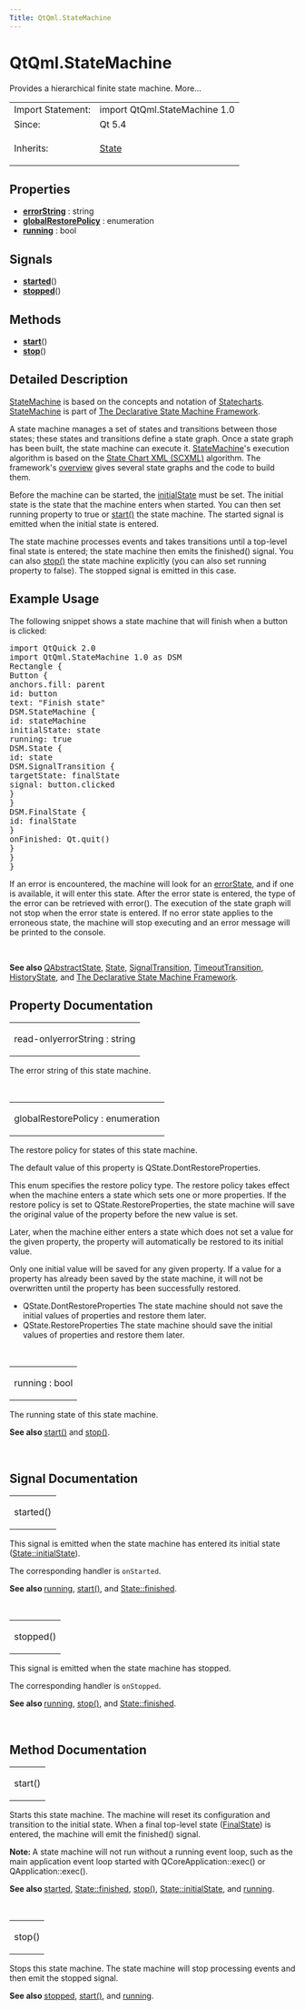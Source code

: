 ```yaml
---
Title: QtQml.StateMachine
---
```


# QtQml.StateMachine

<span class="subtitle"></span>
<!-- $$$StateMachine-brief -->
<p>Provides a hierarchical finite state machine. More...</p>
<!-- @@@StateMachine -->
<table class="alignedsummary">
<tr><td class="memItemLeft rightAlign topAlign"> Import Statement:</td><td class="memItemRight bottomAlign"> import QtQml.StateMachine 1.0</td></tr><tr><td class="memItemLeft rightAlign topAlign"> Since:</td><td class="memItemRight bottomAlign">  Qt 5.4</td></tr><tr><td class="memItemLeft rightAlign topAlign"> Inherits:</td><td class="memItemRight bottomAlign"> <p><a href="QtQml.State.md">State</a></p>
</td></tr></table><ul>
</ul>
<h2 id="properties">Properties</h2>
<ul>
<li class="fn"><b><b><a href="#errorString-prop">errorString</a></b></b> : string</li>
<li class="fn"><b><b><a href="#globalRestorePolicy-prop">globalRestorePolicy</a></b></b> : enumeration</li>
<li class="fn"><b><b><a href="#running-prop">running</a></b></b> : bool</li>
</ul>
<h2 id="signals">Signals</h2>
<ul>
<li class="fn"><b><b><a href="#started-signal">started</a></b></b>()</li>
<li class="fn"><b><b><a href="#stopped-signal">stopped</a></b></b>()</li>
</ul>
<h2 id="methods">Methods</h2>
<ul>
<li class="fn"><b><b><a href="#start-method">start</a></b></b>()</li>
<li class="fn"><b><b><a href="#stop-method">stop</a></b></b>()</li>
</ul>
<!-- $$$StateMachine-description -->
<h2 id="details">Detailed Description</h2>
</p>
<p><a href="index.html">StateMachine</a> is based on the concepts and notation of <a href="http://www.wisdom.weizmann.ac.il/~dharel/SCANNED.PAPERS/Statecharts.pdf">Statecharts</a>. <a href="index.html">StateMachine</a> is part of <a href="QtQml.qmlstatemachine.md">The Declarative State Machine Framework</a>.</p>
<p>A state machine manages a set of states and transitions between those states; these states and transitions define a state graph. Once a state graph has been built, the state machine can execute it. <a href="index.html">StateMachine</a>'s execution algorithm is based on the <a href="http://www.w3.org/TR/scxml/">State Chart XML (SCXML)</a> algorithm. The framework's <a href="QtQml.qmlstatemachine.md">overview</a> gives several state graphs and the code to build them.</p>
<p>Before the machine can be started, the <a href="QtQml.State.md#initialState-prop">initialState</a> must be set. The initial state is the state that the machine enters when started. You can then set running property to true or <a href="#start-method">start()</a> the state machine. The started signal is emitted when the initial state is entered.</p>
<p>The state machine processes events and takes transitions until a top-level final state is entered; the state machine then emits the finished() signal. You can also <a href="#stop-method">stop()</a> the state machine explicitly (you can also set running property to false). The stopped signal is emitted in this case.</p>
<h2 id="example-usage">Example Usage</h2>
<p>The following snippet shows a state machine that will finish when a button is clicked:</p>
<pre class="qml">import QtQuick 2.0
import QtQml.StateMachine 1.0 as DSM
<span class="type">Rectangle</span> {
<span class="type">Button</span> {
<span class="name">anchors</span>.fill: <span class="name">parent</span>
<span class="name">id</span>: <span class="name">button</span>
<span class="name">text</span>: <span class="string">&quot;Finish state&quot;</span>
<span class="type">DSM</span>.StateMachine {
<span class="name">id</span>: <span class="name">stateMachine</span>
<span class="name">initialState</span>: <span class="name">state</span>
<span class="name">running</span>: <span class="number">true</span>
<span class="type">DSM</span>.State {
<span class="name">id</span>: <span class="name">state</span>
<span class="type">DSM</span>.SignalTransition {
<span class="name">targetState</span>: <span class="name">finalState</span>
<span class="name">signal</span>: <span class="name">button</span>.<span class="name">clicked</span>
}
}
<span class="type">DSM</span>.FinalState {
<span class="name">id</span>: <span class="name">finalState</span>
}
<span class="name">onFinished</span>: <span class="name">Qt</span>.<span class="name">quit</span>()
}
}
}</pre>
<p>If an error is encountered, the machine will look for an <a href="QtQml.State.md#errorState-prop">errorState</a>, and if one is available, it will enter this state. After the error state is entered, the type of the error can be retrieved with error(). The execution of the state graph will not stop when the error state is entered. If no error state applies to the erroneous state, the machine will stop executing and an error message will be printed to the console.</p>
<br style="clear: both" /><p><b>See also </b><a href="QtQml.QAbstractState.md">QAbstractState</a>, <a href="QtQml.State.md">State</a>, <a href="QtQml.SignalTransition.md">SignalTransition</a>, <a href="QtQml.TimeoutTransition.md">TimeoutTransition</a>, <a href="QtQml.HistoryState.md">HistoryState</a>, and <a href="QtQml.qmlstatemachine.md">The Declarative State Machine Framework</a>.</p>
<!-- @@@StateMachine -->
<h2>Property Documentation</h2>
<!-- $$$errorString -->
<table class="qmlname"><tr valign="top" id="errorString-prop"><td class="tblQmlPropNode"><p><span class="qmlreadonly">read-only</span><span class="name">errorString</span> : <span class="type">string</span></p></td></tr></table><p>The error string of this state machine.</p>
<!-- @@@errorString -->
<br/>
<!-- $$$globalRestorePolicy -->
<table class="qmlname"><tr valign="top" id="globalRestorePolicy-prop"><td class="tblQmlPropNode"><p><span class="name">globalRestorePolicy</span> : <span class="type">enumeration</span></p></td></tr></table><p>The restore policy for states of this state machine.</p>
<p>The default value of this property is QState.DontRestoreProperties.</p>
<p>This enum specifies the restore policy type. The restore policy takes effect when the machine enters a state which sets one or more properties. If the restore policy is set to QState.RestoreProperties, the state machine will save the original value of the property before the new value is set.</p>
<p>Later, when the machine either enters a state which does not set a value for the given property, the property will automatically be restored to its initial value.</p>
<p>Only one initial value will be saved for any given property. If a value for a property has already been saved by the state machine, it will not be overwritten until the property has been successfully restored.</p>
<ul>
<li>QState.DontRestoreProperties The state machine should not save the initial values of properties and restore them later.</li>
<li>QState.RestoreProperties The state machine should save the initial values of properties and restore them later.</li>
</ul>
<!-- @@@globalRestorePolicy -->
<br/>
<!-- $$$running -->
<table class="qmlname"><tr valign="top" id="running-prop"><td class="tblQmlPropNode"><p><span class="name">running</span> : <span class="type">bool</span></p></td></tr></table><p>The running state of this state machine.</p>
<p><b>See also </b><a href="#start-method">start()</a> and <a href="#stop-method">stop()</a>.</p>
<!-- @@@running -->
<br/>
<h2>Signal Documentation</h2>
<!-- $$$started -->
<table class="qmlname"><tr valign="top" id="started-signal"><td class="tblQmlFuncNode"><p><span class="name">started</span>()</p></td></tr></table><p>This signal is emitted when the state machine has entered its initial state (<a href="QtQml.State.md#initialState-prop">State::initialState</a>).</p>
<p>The corresponding handler is <code>onStarted</code>.</p>
<p><b>See also </b><a href="#running-prop">running</a>, <a href="#start-method">start()</a>, and <a href="QtQml.State.md#finished-signal">State::finished</a>.</p>
<!-- @@@started -->
<br/>
<!-- $$$stopped -->
<table class="qmlname"><tr valign="top" id="stopped-signal"><td class="tblQmlFuncNode"><p><span class="name">stopped</span>()</p></td></tr></table><p>This signal is emitted when the state machine has stopped.</p>
<p>The corresponding handler is <code>onStopped</code>.</p>
<p><b>See also </b><a href="#running-prop">running</a>, <a href="#stop-method">stop()</a>, and <a href="QtQml.State.md#finished-signal">State::finished</a>.</p>
<!-- @@@stopped -->
<br/>
<h2>Method Documentation</h2>
<!-- $$$start -->
<table class="qmlname"><tr valign="top" id="start-method"><td class="tblQmlFuncNode"><p><span class="name">start</span>()</p></td></tr></table><p>Starts this state machine. The machine will reset its configuration and transition to the initial state. When a final top-level state (<a href="QtQml.FinalState.md">FinalState</a>) is entered, the machine will emit the finished() signal.</p>
<p><b>Note: </b>A state machine will not run without a running event loop, such as the main application event loop started with QCoreApplication::exec() or QApplication::exec().</p><p><b>See also </b><a href="#started-signal">started</a>, <a href="QtQml.State.md#finished-signal">State::finished</a>, <a href="#stop-method">stop()</a>, <a href="QtQml.State.md#initialState-prop">State::initialState</a>, and <a href="#running-prop">running</a>.</p>
<!-- @@@start -->
<br/>
<!-- $$$stop -->
<table class="qmlname"><tr valign="top" id="stop-method"><td class="tblQmlFuncNode"><p><span class="name">stop</span>()</p></td></tr></table><p>Stops this state machine. The state machine will stop processing events and then emit the stopped signal.</p>
<p><b>See also </b><a href="#stopped-signal">stopped</a>, <a href="#start-method">start()</a>, and <a href="#running-prop">running</a>.</p>
<!-- @@@stop -->
<br/>
